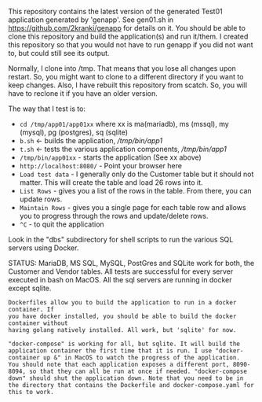 This repository contains the latest version of the generated Test01 application generated by 'genapp'. See gen01.sh in https://github.com/2kranki/genapp for details on it.  You should be able to clone this repository and build the application(s) and run it/them. I created this repository so that you would not have to run genapp if you did not want to, but could still see its output.

Normally, I clone into /tmp. That means that you lose all changes upon restart. So, you might want to clone to a different directory if you want to keep changes. Also, I have rebuilt this repository from scatch. So, you will have to reclone it if you have an older version.

The way that I test is to:


* `cd /tmp/app01/app01xx`   where xx is ma(mariadb), ms (mssql), my (mysql), pg (postgres), sq (sqlite)
* `b.sh` <- builds the application, */tmp/bin/app1*
* `t.sh` <- tests the various application components, */tmp/bin/app1*
* `/tmp/bin/app01xx` - starts the application (See xx above)
* `http://localhost:8080/` - Point your browser here
* `Load test data` - I generally only do the Customer table but it should not matter.
                        This will create the table and load 26 rows into it.
* `List Rows` - gives you a list of the rows in the table. From there, you can update rows.
* `Maintain Rows` - gives you a single page for each table row and allows you to progress
                    through the rows and update/delete rows.
* `^C` - to quit the application

Look in the "dbs" subdirectory for shell scripts to run the various SQL servers using Docker.

STATUS: 
    MariaDB, MS SQL, MySQL, PostGres and SQLite work for both,  the Customer and Vendor tables. 
    All tests are successful for every server executed in bash on MacOS. All the sql servers are running
    in docker except sqlite.
    
    Dockerfiles allow you to build the application to run in a docker container. If 
    you have docker installed, you should be able to build the docker container without
    having golang natively installed. All work, but 'sqlite' for now.

    "docker-compose" is working for all, but sqlite. It will build the application container the first time that it is run. I use "docker-container up &" in MacOS to watch the progress of the application.  You should note that each application exposes a different port, 8090-8094, so that they can all be run at once if needed. "docker-compose down" should shut the application down. Note that you need to be in the directory that contains the Dockerfile and docker-compose.yaml for this to work.

